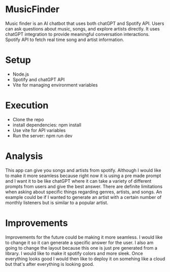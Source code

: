 # MusicFinder
Music finder is an AI chatbot that uses both chatGPT and Spotify API. Users can ask questions about music, songs, and explore artists directly. It uses chatGPT integration to provide meaningful conversation interactions. Spotify API to fetch real time song and artist information. 

# Setup
- Node.js
- Spotify and chatGPT API
- Vite for managing environment variables

# Execution
- Clone the repo
- install dependencies: npm install
- Use vite for API variables
- Run the server: npm run dev

# Analysis
This app can give you songs and artists from spotify. Although I would like to make it more seamless because right now it is using a pre made prompt and I want it to be like chatGPT where it can take a variety of different prompts from users and give the best answer. There are definite limitations when asking about specific things regarding genres, artists, and songs. An example could be if I wanted to generate an artist with a certain number of monthly listeners but is similar to a popular artist. 

# Improvements
Improvements for the future could be making it more seamless. I would like to change it so it can generate a specific answer for the user. I also am going to change the layout because this one is just pre generated from a library. I would like to make it spotify colors and more sleek. Once everything looks good I would then like to deploy it on somehing like a cloud but that's after everything is looking good.